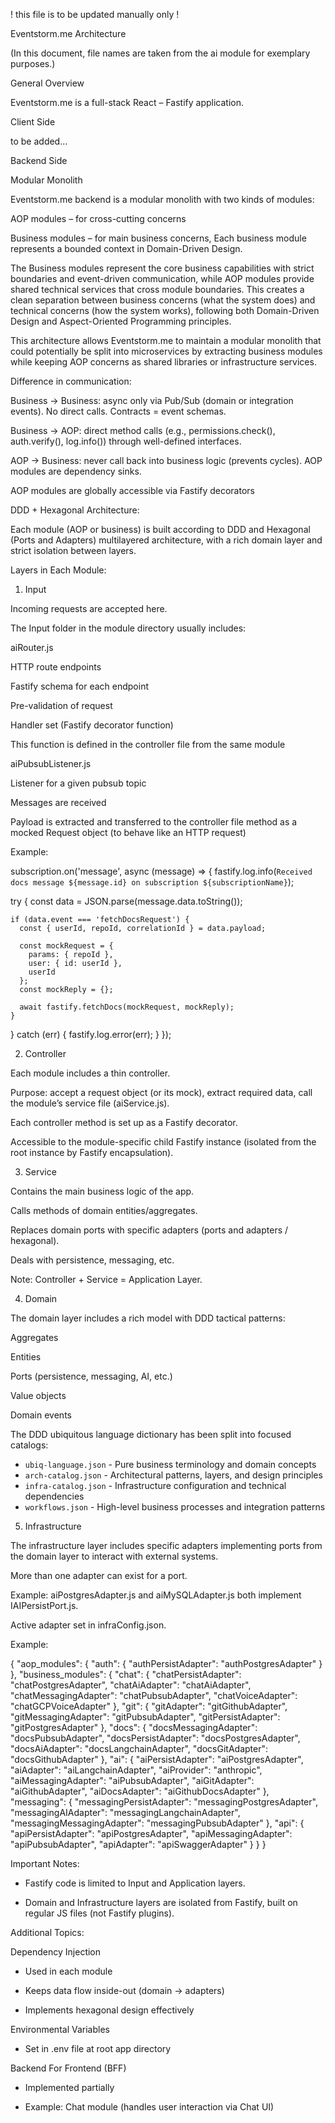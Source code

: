 ! this file is to be updated manually only !

Eventstorm.me Architecture

(In this document, file names are taken from the ai module for exemplary purposes.)

General Overview

Eventstorm.me is a full-stack React – Fastify application.

Client Side

to be added…

Backend Side

Modular Monolith

Eventstorm.me backend is a modular monolith with two kinds of modules:

AOP modules – for cross-cutting concerns

Business modules – for main business concerns, 
Each business module represents a bounded context in Domain-Driven Design.

The Business modules represent the core business capabilities with strict boundaries and event-driven communication, while AOP modules provide shared technical services that cross module boundaries. This creates a clean separation between business concerns (what the system does) and technical concerns (how the system works), following both Domain-Driven Design and Aspect-Oriented Programming principles. 

This architecture allows Eventstorm.me to maintain a modular monolith that could potentially be split into microservices by extracting business modules while keeping AOP concerns as shared libraries or infrastructure services.

Difference in communication:

Business → Business: async only via Pub/Sub (domain or integration events). No direct calls. Contracts = event schemas.

Business → AOP: direct method calls (e.g., permissions.check(), auth.verify(), log.info()) through well-defined interfaces.

AOP → Business: never call back into business logic (prevents cycles). AOP modules are dependency sinks.

AOP modules are globally accessible via Fastify decorators

DDD + Hexagonal Architecture:

Each module (AOP or business) is built according to DDD and Hexagonal (Ports and Adapters) multilayered architecture, with a rich domain layer and strict isolation between layers.

Layers in Each Module:
1. Input

Incoming requests are accepted here.

The Input folder in the module directory usually includes:

aiRouter.js

HTTP route endpoints

Fastify schema for each endpoint

Pre-validation of request

Handler set (Fastify decorator function)

This function is defined in the controller file from the same module

aiPubsubListener.js

Listener for a given pubsub topic

Messages are received

Payload is extracted and transferred to the controller file method as a mocked Request object (to behave like an HTTP request)

Example:

subscription.on('message', async (message) => {
  fastify.log.info(`Received docs message ${message.id} on subscription ${subscriptionName}`);

  try {
    const data = JSON.parse(message.data.toString());

    if (data.event === 'fetchDocsRequest') {
      const { userId, repoId, correlationId } = data.payload;

      const mockRequest = {
        params: { repoId },
        user: { id: userId },
        userId
      };
      const mockReply = {};

      await fastify.fetchDocs(mockRequest, mockReply);
    }
  } catch (err) {
    fastify.log.error(err);
  }
});

2. Controller

Each module includes a thin controller.

Purpose: accept a request object (or its mock), extract required data, call the module’s service file (aiService.js).

Each controller method is set up as a Fastify decorator.

Accessible to the module-specific child Fastify instance (isolated from the root instance by Fastify encapsulation).

3. Service

Contains the main business logic of the app.

Calls methods of domain entities/aggregates.

Replaces domain ports with specific adapters (ports and adapters / hexagonal).

Deals with persistence, messaging, etc.

Note: Controller + Service = Application Layer.

4. Domain

The domain layer includes a rich model with DDD tactical patterns:

Aggregates

Entities

Ports (persistence, messaging, AI, etc.)

Value objects

Domain events

The DDD ubiquitous language dictionary has been split into focused catalogs:
- `ubiq-language.json` - Pure business terminology and domain concepts
- `arch-catalog.json` - Architectural patterns, layers, and design principles  
- `infra-catalog.json` - Infrastructure configuration and technical dependencies
- `workflows.json` - High-level business processes and integration patterns

5. Infrastructure

The infrastructure layer includes specific adapters implementing ports from the domain layer to interact with external systems.

More than one adapter can exist for a port.

Example: aiPostgresAdapter.js and aiMySQLAdapter.js both implement IAIPersistPort.js.

Active adapter set in infraConfig.json.

Example:

{
  "aop_modules": {
    "auth": {
      "authPersistAdapter": "authPostgresAdapter"
    }
  },
  "business_modules": {
    "chat": {
      "chatPersistAdapter": "chatPostgresAdapter",
      "chatAiAdapter": "chatAiAdapter",
      "chatMessagingAdapter": "chatPubsubAdapter",
      "chatVoiceAdapter": "chatGCPVoiceAdapter"
    },
    "git": {
      "gitAdapter": "gitGithubAdapter",
      "gitMessagingAdapter": "gitPubsubAdapter",
      "gitPersistAdapter": "gitPostgresAdapter"
    },
    "docs": {
      "docsMessagingAdapter": "docsPubsubAdapter",
      "docsPersistAdapter": "docsPostgresAdapter",
      "docsAiAdapter": "docsLangchainAdapter",
      "docsGitAdapter": "docsGithubAdapter"
    },
    "ai": {
      "aiPersistAdapter": "aiPostgresAdapter",
      "aiAdapter": "aiLangchainAdapter",
      "aiProvider": "anthropic",
      "aiMessagingAdapter": "aiPubsubAdapter",
      "aiGitAdapter": "aiGithubAdapter",
      "aiDocsAdapter": "aiGithubDocsAdapter"
    },
    "messaging": {
      "messagingPersistAdapter": "messagingPostgresAdapter",
      "messagingAIAdapter": "messagingLangchainAdapter",
      "messagingMessagingAdapter": "messagingPubsubAdapter"
    },
    "api": {
      "apiPersistAdapter": "apiPostgresAdapter",
      "apiMessagingAdapter": "apiPubsubAdapter",
      "apiAdapter": "apiSwaggerAdapter"
    }
  }
}

Important Notes:

- Fastify code is limited to Input and Application layers.

- Domain and Infrastructure layers are isolated from Fastify, built on regular JS files (not Fastify plugins).

Additional Topics:

Dependency Injection

- Used in each module

- Keeps data flow inside-out (domain → adapters)

- Implements hexagonal design effectively

Environmental Variables

- Set in .env file at root app directory

Backend For Frontend (BFF)

- Implemented partially

- Example: Chat module (handles user interaction via Chat UI)